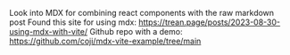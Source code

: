 Look into MDX for combining react components with the raw markdown post
Found this site for using mdx: https://trean.page/posts/2023-08-30-using-mdx-with-vite/
Github repo with a demo: https://github.com/coji/mdx-vite-example/tree/main
